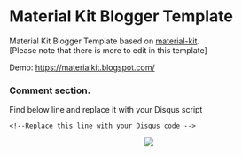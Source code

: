 # Material Kit Blogger Template
Material Kit Blogger Template based on [material-kit](https://github.com/creativetimofficial/material-kit).     
[Please note that there is more to edit in this template]

Demo: https://materialkit.blogspot.com/

### Comment section.

Find below line and replace it with your Disqus script
```
<!--Replace this line with your Disqus code -->
```
<p align="center">
  <img src="https://raw.githubusercontent.com/SKIDDOW/Material-Kit-Blogger-Template/master/Capture.JPG">
</p>
